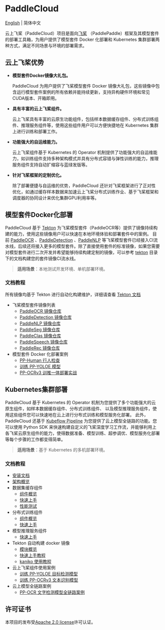 # PaddleCloud

[English](./README_en.md) | 简体中文

云上飞桨（PaddleCloud）项目是面向[飞桨](https://github.com/PaddlePaddle/Paddle) （PaddlePaddle）框架及其模型套件的部署工具箱，为用户提供了模型套件 Docker 化部署和 Kubernetes 集群部署两种方式，满足不同场景与环境的部署需求。

## 云上飞桨优势

- **模型套件Docker镜像大礼包。**

  PaddleCloud 为用户提供了飞桨模型套件 Docker 镜像大礼包，这些镜像中包含运行模型套件案例的所有依赖并能持续更新，支持异构硬件环境和常见CUDA版本、开箱即用。

- **具有丰富的云上飞桨组件。**

  云上飞桨具有丰富的云原生功能组件，包括样本数据缓存组件、分布式训练组件、推理服务组件等，使用这些组件用户可以方便快捷地在 Kubernetes 集群上进行训练和部署工作。

- **功能强大的自运维能力。**

  云上飞桨组件基于 Kubernetes 的 Operator 机制提供了功能强大的自运维能力，如训练组件支持多种架构模式并具有分布式容错与弹性训练的能力，推理服务组件支持自动扩缩容与蓝绿发版等。

- **针对飞桨框架的定制优化。**

  除了部署便捷与自运维的优势，PaddleCloud 还针对飞桨框架进行了正对性优化，如通过缓存样本数据来加速云上飞桨分布式训练作业、基于飞桨框架和调度器的协同设计来优化集群GPU利用率等。


## 模型套件Docker化部署

PaddleCloud 基于 [Tekton](https://github.com/tektoncd/pipeline) 为飞桨模型套件（PaddleOCR等）提供了镜像持续构建的能力，使用这些镜像用户可以快速在本地环境体验和部署套件中的案例。
目前 [PaddleOCR](https://github.com/PaddlePaddle/PaddleOCR) 、[PaddleDetection](https://github.com/PaddlePaddle/PaddleDetection) 、[PaddleNLP](https://github.com/PaddlePaddle/PaddleNLP)
等飞桨模型套件已经接入CI流水线，后续还将接入更多的模型套件。除了直接使用套件的标准镜像，如果您需要对模型套件进行二次开发并希望能够持续构建定制的镜像，可以参考 [tekton](./tekton/README.md ) 
目录下的文档构建您的套件镜像CI流水线。

> **适用场景**：本地测试开发环境、单机部署环境。

### 文档教程
所有镜像均基于 Tekton 进行自动化构建维护，详细请查看 [Tekton 文档](./tekton/README.md)
- 飞桨模型套件镜像列表
  - [PaddleOCR 镜像仓库](https://hub.docker.com/repository/docker/paddlecloud/paddleocr)
  - [PaddleDetection 镜像仓库](https://hub.docker.com/repository/docker/paddlecloud/paddledetection)
  - [PaddleNLP 镜像仓库](https://hub.docker.com/repository/docker/paddlecloud/paddlenlp)
  - [PaddleSeg 镜像仓库](https://hub.docker.com/repository/docker/paddlecloud/paddleseg)
  - [PaddleClas 镜像仓库](https://hub.docker.com/repository/docker/paddlecloud/paddleclas)
  - [PaddleSpeech 镜像仓库](https://hub.docker.com/repository/docker/paddlecloud/paddlespeech)
  - [PaddleRec 镜像仓库](https://hub.docker.com/repository/docker/paddlecloud/paddlerec)
- 模型套件 Docker 化部署案例
  - [PP-Human 行人检查](./samples/pphuman/pphuman-docker.md)
  - [训练 PP-YOLOE 模型](./samples/pphuman/ppyoloe-docker.md)
  - [PP-OCRv3 训推一体部署实战](./samples/PaddleOCR/PP-OCRv3.md)

## Kubernetes集群部署

PaddleCloud 基于 Kubernetes 的 Operator 机制为您提供了多个功能强大的云原生组件，如样本数据缓存组件、分布式训练组件、 以及模型推理服务组件，使用这些组件您可以快速地在云上进行分布式训练和模型服务化部署。
此外，PaddleCloud 还基于 [Kubeflow Pipeline](https://github.com/kubeflow/pipelines) 为您提供了云上模型全链路的功能。您可以使用 Python SDK 来快速构建自定义的飞桨深度学习工作流，并能够利用上各飞桨云原生组件的能力，使得数据准备、模型训练、超参调优、模型服务化部署等每个步骤的工作都变得简单。

> **适用场景**：基于 Kubernetes 的多机部署环境。

### 文档教程

- [安装文档](./docs/zh_CN/installation.md)
- [架构概览](./docs/zh_CN/paddlecloud-overview.md)
- 数据集缓存组件
  - [组件概览](./docs/zh_CN/sampleset-overview.md)
  - [快速上手](./docs/zh_CN/sampleset-tutorails.md)
  - [性能测试](./docs/zh_CN/sampleset-benchmark.md)
- 分布式训练组件
  - [组件概览](./docs/zh_CN/paddlejob-overview.md)
  - [快速上手](./docs/zh_CN/paddlejob-tutorails.md)
- 模型推理服务组件
  - [快速上手](./docs/zh_CN/serving-tutorials.md)
- Tekton 自动构建 docker 镜像
  - [模块概览](./tekton/README.md)
  - [快速上手教程](./tekton/example/README.md)
  - [kaniko 使用教程](./tekton/tasks/kaniko/README.md)
- 云上飞桨组件使用案例
  - [训练 PP-YOLOE 目标检测模型](./samples/pphuman/ppyoloe-k8s.md)
  - [训练 PP-OCRv3 文本识别模型](./samples/PaddleOCR/PP-OCRv3.md)
- 云上模型全链路案例
  - [PP-OCR 文字检测模型全链路案例](./samples/pipelines/README.md)


## 许可证书

本项目的发布受[Apache 2.0 license](./LICENSE)许可认证。

